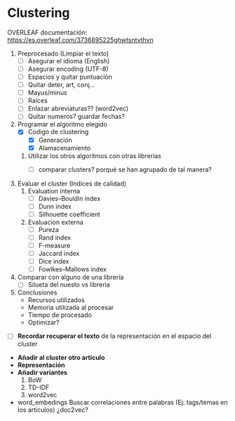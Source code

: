 # Clustering

OVERLEAF documentación: https://es.overleaf.com/3736895225ghwtsntvthvn

1. Preprocesado (Limpiar el texto)
    - [ ] Asegurar el idioma (English)
    - [ ] Asegurar encoding (UTF-8)
    - [ ] Espacios y quitar puntuación
    - [ ] Quitar deter, art, conj...
    - [ ] Mayus/minus
    - [ ] Raices
    - [ ] Enlazar abreviaturas?? (word2vec)
    - [ ] Quitar numeros? guardar fechas?

2. Programar el algoritmo elegido
    - [X] Codigo de clustering
        - [X] Generación
        - [X] Alamacenamiento
    1. Utilizar los otros algoritmos con otras librerias 
        - [ ] comparar clusters? porqué se han agrupado de tal manera?


3. Evaluar el cluster (Indices de calidad)
    1. Evaluation interna
        - [ ] Davies–Bouldin index
        - [ ] Dunn index
        - [ ] Silhouette coefficient
    2. Evaluacion externa
        - [ ] Pureza
        - [ ] Rand index
        - [ ] F-measure
        - [ ] Jaccard index
        - [ ] Dice index
        - [ ] Fowlkes–Mallows index 

4. Comparar con alguno de una librería 
    - [ ] Silueta del nuesto vs libreria

5. Conclusiones
    - Recursos utilizados
    - Memoria utilizada al procesar
    - Tiempo de procesado
    - Optimizar?

- [ ] **Recordar recuperar el texto** de la representación en el espacio del cluster
+ **Añadir al cluster otro artículo**
+ **Representación**
+ **Añadir variantes**
    1. BoW
    2. TD-IDF
    3. word2vec
+ word_embedings Buscar correlaciones entre palabras (Ej: tags/temas en los articulos) ¿doc2vec?
